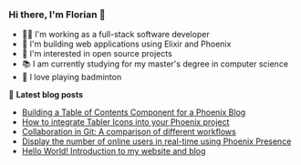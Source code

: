 ### Hi there, I'm Florian 👋

- 👨‍💻 I'm working as a full-stack software developer
- 🔮 I'm building web applications using Elixir and Phoenix
- 🔭 I'm interested in open source projects
- 📚 I am currently studying for my master's degree in computer science
- 🏸 I love playing badminton

📕 **Latest blog posts**
<!-- BLOG-POST-LIST:START -->
- [Building a Table of Contents Component for a Phoenix Blog](https://farens.me/blog/building-a-table-of-contents-component-for-a-phoenix-blog)
- [How to integrate Tabler Icons into your Phoenix project](https://farens.me/blog/how-to-integrate-tabler-icons-into-your-phoenix-project)
- [Collaboration in Git: A comparison of different workflows](https://farens.me/blog/collaboration-in-git-a-comparison-of-different-workflows)
- [Display the number of online users in real-time using Phoenix Presence](https://farens.me/blog/real-time-user-count-with-phoenix-presence)
- [Hello World! Introduction to my website and blog](https://farens.me/blog/hello-world)
<!-- BLOG-POST-LIST:END -->

<!--
**Flo0807/Flo0807** is a ✨ _special_ ✨ repository because its `README.md` (this file) appears on your GitHub profile.

Here are some ideas to get you started:

- 🔭 I’m currently working on ...
- 🌱 I’m currently learning ...
- 👯 I’m looking to collaborate on ...
- 🤔 I’m looking for help with ...
- 💬 Ask me about ...
- 📫 How to reach me: ...
- 😄 Pronouns: ...
- ⚡ Fun fact: ...
-->
